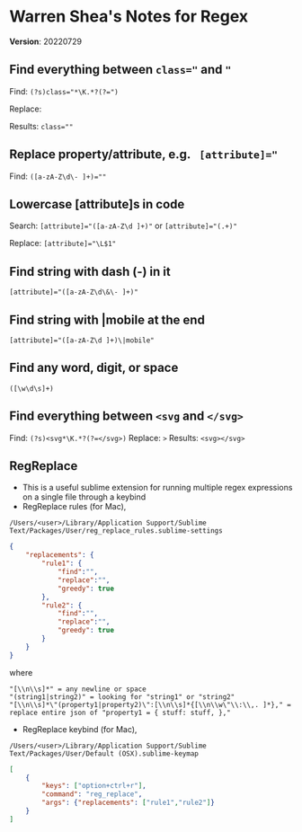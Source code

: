 # Warren Shea's Notes for Regex
**Version**: 20220729

## Find everything between `class="` and `"`
Find: `(?s)class="*\K.*?(?=")`

Replace:

Results: `class=""`

## Replace property/attribute, e.g. ` [attribute]="`
Find: `([a-zA-Z\d\- ]+)=""`

## Lowercase [attribute]s in code
Search: `[attribute]="([a-zA-Z\d ]+)"` or `[attribute]="(.+)"`

Replace: `[attribute]="\L$1"`

## Find string with dash (-) in it
`[attribute]="([a-zA-Z\d\&\- ]+)"`

## Find string with |mobile at the end
`[attribute]="([a-zA-Z\d ]+)\|mobile"`

## Find any word, digit, or space
`([\w\d\s]+)`

## Find everything between `<svg` and `</svg>`
Find: `(?s)<svg*\K.*?(?=</svg>)`
Replace: `>`
Results: `<svg></svg>`

## RegReplace
* This is a useful sublime extension for running multiple regex expressions on a single file through a keybind
* RegReplace rules (for Mac),

`/Users/<user>/Library/Application Support/Sublime Text/Packages/User/reg_replace_rules.sublime-settings`
```json
{
    "replacements": {
        "rule1": {
            "find":"",
            "replace":"",
            "greedy": true
        },
        "rule2": {
            "find":"",
            "replace":"",
            "greedy": true
        }
    }
}
```
where
```
"[\\n\\s]*" = any newline or space
"(string1|string2)" = looking for "string1" or "string2"
"[\\n\\s]*\"(property1|property2)\":[\\n\\s]*{[\\n\\w\"\\:\\,. ]*}," = replace entire json of "property1 = { stuff: stuff, },"

```

* RegReplace keybind (for Mac),

`/Users/<user>/Library/Application Support/Sublime Text/Packages/User/Default (OSX).sublime-keymap`
```json
[
    {
        "keys": ["option+ctrl+r"],
        "command": "reg_replace",
        "args": {"replacements": ["rule1","rule2"]}
    }
]
```